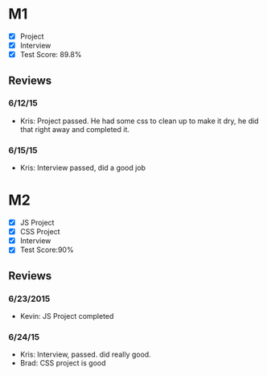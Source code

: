 # M1

- [x] Project
- [x] Interview
- [x] Test Score: 89.8%

## Reviews

### 6/12/15

- Kris: Project passed. He had some css to clean up to make it dry, he did that right away and completed it.

### 6/15/15

- Kris: Interview passed, did a good job


# M2

- [x] JS Project
- [x] CSS Project
- [x] Interview
- [x] Test Score:90%

## Reviews

### 6/23/2015

- Kevin: JS Project completed

### 6/24/15
- Kris: Interview, passed. did really good.
- Brad: CSS project is good
